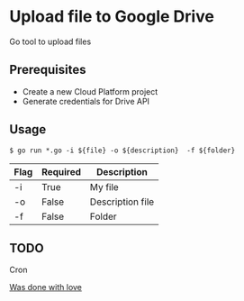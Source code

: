 # Upload file to Google Drive

Go tool to upload files

## Prerequisites
* Create a new Cloud Platform project
* Generate credentials for Drive API

## Usage

```shell
$ go run *.go -i ${file} -o ${description}  -f ${folder}
```

| Flag | Required | Description          |
|------|----------|----------------------|
| -i   | True     |     My file          |
| -o   | False    |     Description file |
| -f   | False    |     Folder           |

## TODO
Cron


[Was done with love](http://brauliodev.com/)
